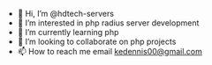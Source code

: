 - 👋 Hi, I’m @hdtech-servers
- 👀 I’m interested in php radius server development
- 🌱 I’m currently learning php
- 💞️ I’m looking to collaborate on php projects
- 📫 How to reach me email kedennis00@gmail.com

<!---
hdtech-servers/hdtech-servers is a ✨ special ✨ repository because its `README.md` (this file) appears on your GitHub profile.
You can click the Preview link to take a look at your changes.
--->
